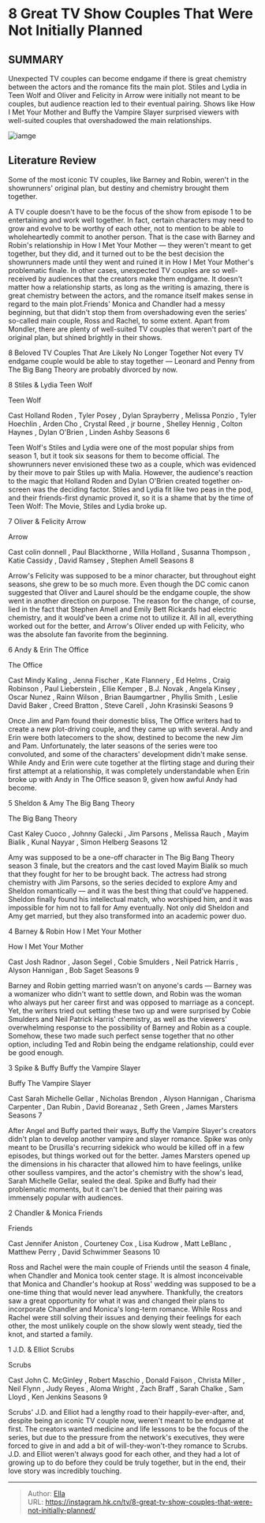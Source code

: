 # 8 Great TV Show Couples That Were Not Initially Planned


## SUMMARY 


 Unexpected TV couples can become endgame if there is great chemistry between the actors and the romance fits the main plot. 
 Stiles and Lydia in Teen Wolf and Oliver and Felicity in Arrow were initially not meant to be couples, but audience reaction led to their eventual pairing. 
 Shows like How I Met Your Mother and Buffy the Vampire Slayer surprised viewers with well-suited couples that overshadowed the main relationships. 

![iamge](https://static1.srcdn.com/wordpress/wp-content/uploads/2024/01/cobie-smulders-as-robin-scherbatsky-neil-patrick-harris-as-barney-stinson-from-himym-dylan-o-brien-as-stiles-stilinski-holland-roden-as-lydia-martin.jpg)

## Literature Review

Some of the most iconic TV couples, like Barney and Robin, weren&#39;t in the showrunners&#39; original plan, but destiny and chemistry brought them together.




A TV couple doesn&#39;t have to be the focus of the show from episode 1 to be entertaining and work well together. In fact, certain characters may need to grow and evolve to be worthy of each other, not to mention to be able to wholeheartedly commit to another person. That is the case with Barney and Robin&#39;s relationship in How I Met Your Mother — they weren&#39;t meant to get together, but they did, and it turned out to be the best decision the showrunners made until they went and ruined it in How I Met Your Mother&#39;s problematic finale.
In other cases, unexpected TV couples are so well-received by audiences that the creators make them endgame. It doesn&#39;t matter how a relationship starts, as long as the writing is amazing, there is great chemistry between the actors, and the romance itself makes sense in regard to the main plot.Friends&#39; Monica and Chandler had a messy beginning, but that didn&#39;t stop them from overshadowing even the series&#39; so-called main couple, Ross and Rachel, to some extent. Apart from Mondler, there are plenty of well-suited TV couples that weren&#39;t part of the original plan, but shined brightly in their shows.
            
 
 8 Beloved TV Couples That Are Likely No Longer Together 
Not every TV endgame couple would be able to stay together — Leonard and Penny from The Big Bang Theory are probably divorced by now.












 








 8  Stiles &amp; Lydia 
Teen Wolf


 







  Teen Wolf  


  Cast    Holland Roden , Tyler Posey , Dylan Sprayberry , Melissa Ponzio , Tyler Hoechlin , Arden Cho , Crystal Reed , jr bourne , Shelley Hennig , Colton Haynes , Dylan O&#39;Brien , Linden Ashby     Seasons    6    


Teen Wolf&#39;s Stiles and Lydia were one of the most popular ships from season 1, but it took six seasons for them to become official. The showrunners never envisioned these two as a couple, which was evidenced by their move to pair Stiles up with Malia. However, the audience&#39;s reaction to the magic that Holland Roden and Dylan O&#39;Brien created together on-screen was the deciding factor. Stiles and Lydia fit like two peas in the pod, and their friends-first dynamic proved it, so it is a shame that by the time of Teen Wolf: The Movie, Stiles and Lydia broke up.





 7  Oliver &amp; Felicity 
Arrow
        

  Arrow  


  Cast    colin donnell , Paul Blackthorne , Willa Holland , Susanna Thompson , Katie Cassidy , David Ramsey , Stephen Amell     Seasons    8    


Arrow&#39;s Felicity was supposed to be a minor character, but throughout eight seasons, she grew to be so much more. Even though the DC comic canon suggested that Oliver and Laurel should be the endgame couple, the show went in another direction on purpose. The reason for the change, of course, lied in the fact that Stephen Amell and Emily Bett Rickards had electric chemistry, and it would&#39;ve been a crime not to utilize it. All in all, everything worked out for the better, and Arrow&#39;s Oliver ended up with Felicity, who was the absolute fan favorite from the beginning.





 6  Andy &amp; Erin 
The Office
        

  The Office  


  Cast    Mindy Kaling , Jenna Fischer , Kate Flannery , Ed Helms , Craig Robinson , Paul Lieberstein , Ellie Kemper , B.J. Novak , Angela Kinsey , Oscar Nunez , Rainn Wilson , Brian Baumgartner , Phyllis Smith , Leslie David Baker , Creed Bratton , Steve Carell , John Krasinski     Seasons    9    


Once Jim and Pam found their domestic bliss, The Office writers had to create a new plot-driving couple, and they came up with several. Andy and Erin were both latecomers to the show, destined to become the new Jim and Pam. Unfortunately, the later seasons of the series were too convoluted, and some of the characters&#39; development didn&#39;t make sense. While Andy and Erin were cute together at the flirting stage and during their first attempt at a relationship, it was completely understandable when Erin broke up with Andy in The Office season 9, given how awful Andy had become.





 5  Sheldon &amp; Amy 
The Big Bang Theory
        

  The Big Bang Theory  


  Cast    Kaley Cuoco , Johnny Galecki , Jim Parsons , Melissa Rauch , Mayim Bialik , Kunal Nayyar , Simon Helberg     Seasons    12    


Amy was supposed to be a one-off character in The Big Bang Theory season 3 finale, but the creators and the cast loved Mayim Bialik so much that they fought for her to be brought back. The actress had strong chemistry with Jim Parsons, so the series decided to explore Amy and Sheldon romantically — and it was the best thing that could&#39;ve happened. Sheldon finally found his intellectual match, who worshiped him, and it was impossible for him not to fall for Amy eventually. Not only did Sheldon and Amy get married, but they also transformed into an academic power duo.





 4  Barney &amp; Robin 
How I Met Your Mother


 







  How I Met Your Mother  


  Cast    Josh Radnor , Jason Segel , Cobie Smulders , Neil Patrick Harris , Alyson Hannigan , Bob Saget     Seasons    9    


Barney and Robin getting married wasn&#39;t on anyone&#39;s cards — Barney was a womanizer who didn&#39;t want to settle down, and Robin was the woman who always put her career first and was opposed to marriage as a concept. Yet, the writers tried out setting these two up and were surprised by Cobie Smulders and Neil Patrick Harris&#39; chemistry, as well as the viewers&#39; overwhelming response to the possibility of Barney and Robin as a couple. Somehow, these two made such perfect sense together that no other option, including Ted and Robin being the endgame relationship, could ever be good enough.





 3  Spike &amp; Buffy 
Buffy the Vampire Slayer
        

  Buffy The Vampire Slayer  


  Cast    Sarah Michelle Gellar , Nicholas Brendon , Alyson Hannigan , Charisma Carpenter , Dan Rubin , David Boreanaz , Seth Green , James Marsters     Seasons    7    


After Angel and Buffy parted their ways, Buffy the Vampire Slayer&#39;s creators didn&#39;t plan to develop another vampire and slayer romance. Spike was only meant to be Drusilla&#39;s recurring sidekick who would be killed off in a few episodes, but things worked out for the better. James Marsters opened up the dimensions in his character that allowed him to have feelings, unlike other soulless vampires, and the actor&#39;s chemistry with the show&#39;s lead, Sarah Michelle Gellar, sealed the deal. Spike and Buffy had their problematic moments, but it can&#39;t be denied that their pairing was immensely popular with audiences.





 2  Chandler &amp; Monica 
Friends
        

  Friends  


  Cast    Jennifer Aniston , Courteney Cox , Lisa Kudrow , Matt LeBlanc , Matthew Perry , David Schwimmer     Seasons    10    


Ross and Rachel were the main couple of Friends until the season 4 finale, when Chandler and Monica took center stage. It is almost inconceivable that Monica and Chandler&#39;s hookup at Ross&#39; wedding was supposed to be a one-time thing that would never lead anywhere. Thankfully, the creators saw a great opportunity for what it was and changed their plans to incorporate Chandler and Monica&#39;s long-term romance. While Ross and Rachel were still solving their issues and denying their feelings for each other, the most unlikely couple on the show slowly went steady, tied the knot, and started a family.





 1  J.D. &amp; Elliot 
Scrubs
        

  Scrubs  


  Cast    John C. McGinley , Robert Maschio , Donald Faison , Christa Miller , Neil Flynn , Judy Reyes , Aloma Wright , Zach Braff , Sarah Chalke , Sam Lloyd , Ken Jenkins     Seasons    9    


Scrubs&#39; J.D. and Elliot had a lengthy road to their happily-ever-after, and, despite being an iconic TV couple now, weren&#39;t meant to be endgame at first. The creators wanted medicine and life lessons to be the focus of the series, but due to the pressure from the network&#39;s executives, they were forced to give in and add a bit of will-they-won&#39;t-they romance to Scrubs. J.D. and Elliot weren&#39;t always good for each other, and they had a lot of growing up to do before they could be truly together, but in the end, their love story was incredibly touching. 

---

> Author: [Ella](https://instagram.hk.cn/)  
> URL: https://instagram.hk.cn/tv/8-great-tv-show-couples-that-were-not-initially-planned/  

